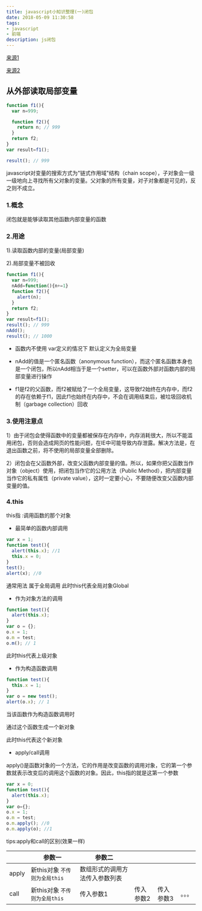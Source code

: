 ```yaml
---
title: javascript小知识整理(一)闭包
date: 2018-05-09 11:30:58
tags:
- javascript
- 前端
description: js闭包
---
```


[来源1](http://www.ruanyifeng.com/blog/2009/08/learning_javascript_closures.html)

[来源2](http://www.ruanyifeng.com/blog/2010/04/using_this_keyword_in_javascript.html)

## 从外部读取局部变量

```javascript
function f1(){
  var n=999;

  function f2(){
    return n; // 999
  }
  return f2;
}
var result=f1();

result(); // 999
```
javascript对变量的搜索方式为"链式作用域"结构（chain scope），子对象会一级一级地向上寻找所有父对象的变量。父对象的所有变量，对子对象都是可见的，反之则不成立。

### 1.概念

闭包就是能够读取其他函数内部变量的函数

### 2.用途

1).读取函数内部的变量(局部变量)

2).局部变量不被回收

```javascript
function f1(){
  var n=999;
  nAdd=function(){n+=1}
  function f2(){
    alert(n);
  }
  return f2;
}
var result=f1();
result(); // 999
nAdd();
result(); // 1000
```

- 函数内不使用 var定义的情况下 默认定义为全局变量


- nAdd的值是一个匿名函数（anonymous function），而这个匿名函数本身也是一个闭包，所以nAdd相当于是一个setter，可以在函数外部对函数内部的局部变量进行操作
- f1是f2的父函数，而f2被赋给了一个全局变量，这导致f2始终在内存中，而f2的存在依赖于f1，因此f1也始终在内存中，不会在调用结束后，被垃圾回收机制（garbage collection）回收

### 3.使用注意点

1）由于闭包会使得函数中的变量都被保存在内存中，内存消耗很大，所以不能滥用闭包，否则会造成网页的性能问题，在IE中可能导致内存泄露。解决方法是，在退出函数之前，将不使用的局部变量全部删除。

2）闭包会在父函数外部，改变父函数内部变量的值。所以，如果你把父函数当作对象（object）使用，把闭包当作它的公用方法（Public Method），把内部变量当作它的私有属性（private value），这时一定要小心，不要随便改变父函数内部变量的值。

### 4.this

this指 :调用函数的那个对象

-  最简单的函数内部调用

```javascript
var x = 1;
function test(){
  alert(this.x); //1
  this.x = 0;
}
test();
alert(x); //0
```

通常用法 属于全局调用 此时this代表全局对象Global

-  作为对象方法的调用

```javascript
function test(){
  alert(this.x);
}
var o = {};
o.x = 1;
o.m = test;
o.m(); // 1
```

此时this代表上级对象

-  作为构造函数调用

```javascript
function test(){
  this.x = 1;
}
var o = new test();
alert(o.x); // 1
```

当该函数作为构造函数调用时 

通过这个函数生成一个新对象

此时this代表这个新对象 

- apply/call调用

apply()是函数对象的一个方法，它的作用是改变函数的调用对象，它的第一个参数就表示改变后的调用这个函数的对象。因此，this指的就是这第一个参数

```javascript
var x = 0;
function test(){
  alert(this.x);
}
var o={};
o.x = 1;
o.m = test;
o.m.apply(); //0
o.m.apply(o); //1
```

tips:apply和call的区别(效果一样)

|       | 参数一                  | 参数二             |       |       |      |
| ----- | -------------------- | --------------- | ----- | ----- | ---- |
| apply | 新this对象 `不传则为全局this` | 数组形式的调用方法传入参数列表 |       |       |      |
| call  | 新this对象 `不传则为全局this` | 传入参数1           | 传入参数2 | 传入参数3 | 。。。  |





